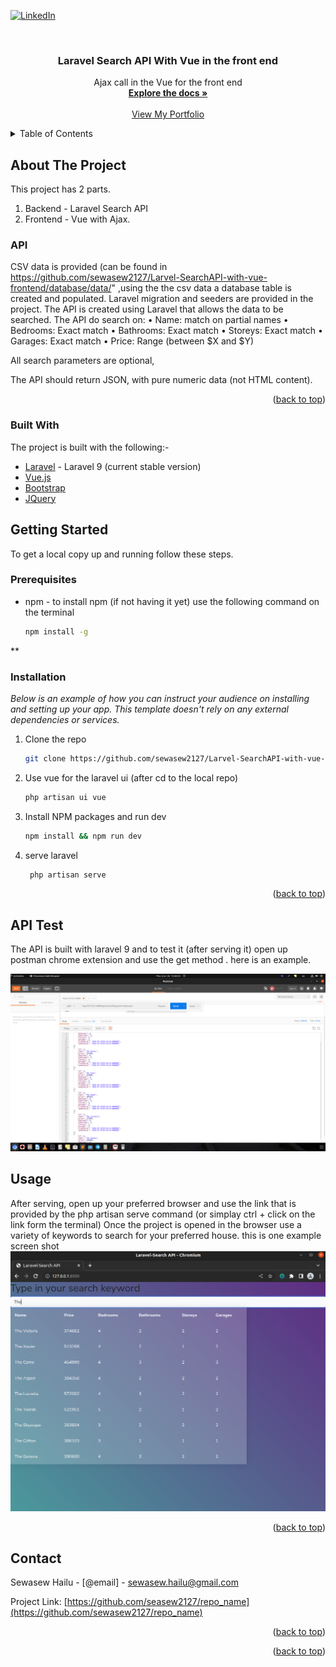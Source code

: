 <div id="top"></div>




<!-- PROJECT SHIELDS -->


[![LinkedIn][linkedin-shield]][linkedin-url]



<!-- PROJECT LOGO -->
<br />
<div align="center">


  <h3 align="center">Laravel Search API With Vue in the front end</h3>

  <p align="center">
    Ajax call in the Vue for the front end
    <br />
    <a href="https://github.com/sewasew2127/Larvel-SearchAPI-with-vue-frontend"><strong>Explore the docs »</strong></a>
    <br />
    <br />
    <a href="https://sewasew2127.github.io/My-Portfolio/">View My Portfolio</a>
       
   
  </p>
</div>



<!-- TABLE OF CONTENTS -->
<details>
  <summary>Table of Contents</summary>
  <ol>
    <li>
      <a href="#about-the-project">About The Project</a>
      <ul>
        <li><a href="#built-with">Built With</a></li>
      </ul>
    </li>
    <li>
      <a href="#getting-started">Getting Started</a>
      <ul>
        <li><a href="#prerequisites">Prerequisites</a></li>
        <li><a href="#installation">Installation</a></li>
      </ul>
    </li>
    <li><a href="#usage">Usage</a></li>
     <li><a href="#contact">Contact</a></li>
  </ol>
</details>



<!-- ABOUT THE PROJECT -->
## About The Project



This project has 2 parts.
1. Backend - Laravel Search API
2. Frontend - Vue with Ajax.
### API 

CSV data is provided (can be found in https://github.com/sewasew2127/Larvel-SearchAPI-with-vue-frontend/database/data/" ,using the the csv data a database table is created and populated. Laravel migration and seeders are provided in the project.
The API is created using Laravel that allows the data to be searched. 
The API do search on: 
    • Name:  match on partial names
    • Bedrooms: Exact match
    • Bathrooms: Exact match 
    • Storeys: Exact match 
    • Garages: Exact match 
    • Price: Range (between $X and $Y) 
 
All search parameters are optional, 
 
The API should return JSON, with pure numeric data (not HTML content). 



<p align="right">(<a href="#top">back to top</a>)</p>



### Built With

The project is built with the following:-

* [Laravel](https://laravel.com) - Laravel 9 (current stable version)
* [Vue.js](https://vuejs.org/)
* [Bootstrap](https://getbootstrap.com)
* [JQuery](https://jquery.com)





<!-- GETTING STARTED -->
## Getting Started

To get a local copy up and running follow these steps.

### Prerequisites

* npm - to install npm (if not having it yet) use the following command on the terminal
  ```sh
  npm install -g
  ```
 **

### Installation

_Below is an example of how you can instruct your audience on installing and setting up your app. This template doesn't rely on any external dependencies or services._

1. Clone the repo
   ```sh
   git clone https://github.com/sewasew2127/Larvel-SearchAPI-with-vue-frontend".git
   ```
2. Use vue for the laravel ui (after cd to the local repo)
	 ```sh
   php artisan ui vue
   ```
	
3. Install NPM packages and run dev 
   ```sh
   npm install && npm run dev
   ```
4. serve laravel
   ```sh
    php artisan serve
   ```

<p align="right">(<a href="#top">back to top</a>)</p>


<!-- API test -->
## API Test
The API is built with laravel 9 and to test it (after serving it)
open up postman chrome extension and use the get method . here is an example.

[![APi Screen Shot][api-screenshot]](#)

<!-- USAGE EXAMPLES -->
## Usage

After serving, open up your preferred browser and use the link that is provided by the php artisan serve command (or simplay ctrl + click on the link form the terminal)
Once the project is opened in the browser use a variety of keywords to search for your preferred house.
this is one example screen shot
[![Product Name Screen Shot][product-screenshot]](#)


<p align="right">(<a href="#top">back to top</a>)</p>










<!-- CONTACT -->
## Contact

Sewasew Hailu - [@email] - sewasew.hailu@gmail.com

Project Link: [https://github.com/seasew2127/repo_name](https://github.com/sewasew2127/repo_name)

<p align="right">(<a href="#top">back to top</a>)</p>





<p align="right">(<a href="#top">back to top</a>)</p>



<!-- MARKDOWN LINKS & IMAGES -->
<!-- https://www.markdownguide.org/basic-syntax/#reference-style-links -->






[linkedin-shield]: https://img.shields.io/badge/-LinkedIn-black.svg?style=for-the-badge&logo=linkedin&colorB=555
[linkedin-url]: https://www.linkedin.com/in/sewasew-hailu-b3146780?lipi=urn%3Ali%3Apage%3Ad_flagship3_profile_view_base_contact_details%3BGgfytc9oRTaYzjgA0BQK0A%3D%3D
[product-screenshot]: img/s-s-1.png
[api-screenshot]: img/s-s-2.png
